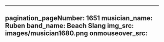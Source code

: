 ------
pagination_pageNumber: 1651
musician_name: Ruben
band_name: Beach Slang
img_src: images/musician1680.png
onmouseover_src: 
------